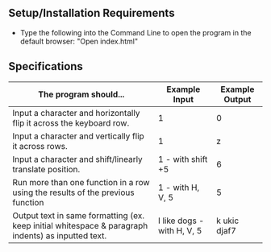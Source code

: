 ## Setup/Installation Requirements

* Type the following into the Command Line to open the program in the default browser: "Open index.html"

## Specifications

The program should... | Example Input | Example Output
----- | ----- | -----
Input a character and horizontally flip it across the keyboard row. | 1 | 0
Input a character and vertically flip it across rows. | 1 | z
Input a character and shift/linearly translate position. | 1 - with shift +5 | 6
Run more than one function in a row using the results of the previous function | 1 - with H, V, 5 | 5
Output text in same formatting (ex. keep initial whitespace & paragraph indents) as inputted text. | I like dogs - with H, V, 5 | k ukic djaf7
